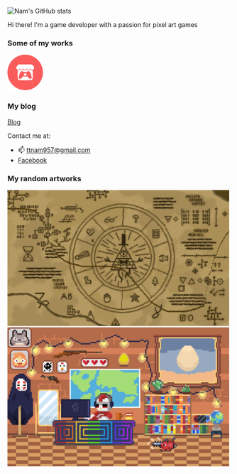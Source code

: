 ![Nam's GitHub stats](https://github-readme-stats.vercel.app/api?username=NamPhuThuy)

Hi there! I'm a game developer with a passion for pixel art games

### Some of my works
<a href="https://kryple.itch.io/">
  <img src="images/Itch_logo.png" alt="Image description" width="80">
</a>  

### My blog
<a href = "https://namphuthuy.github.io/TNam-blog/"> Blog </a>

Contact me at:
- 📫 ttnam957@gmail.com
- [Facebook](https://www.facebook.com/profile.php?id=61554875248180)

### My random artworks
<!-- ![](images/Bill_Cipher.png) -->
<img src="images/Bill_Cipher.png" alt="Image description" width="500px">
<img src="images/Workspace.png" alt="Image description" width="500px">
